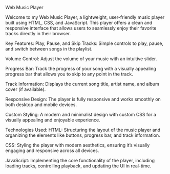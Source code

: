 Web Music Player

Welcome to my Web Music Player, a lightweight, user-friendly music player built using HTML, CSS, and JavaScript. This player offers a clean and responsive interface that allows users to seamlessly enjoy their favorite tracks directly in their browser.

Key Features:
Play, Pause, and Skip Tracks: Simple controls to play, pause, and switch between songs in the playlist.

Volume Control: Adjust the volume of your music with an intuitive slider.

Progress Bar: Track the progress of your song with a visually appealing progress bar that allows you to skip to any point in the track.

Track Information: Displays the current song title, artist name, and album cover (if available).

Responsive Design: The player is fully responsive and works smoothly on both desktop and mobile devices.

Custom Styling: A modern and minimalist design with custom CSS for a visually appealing and enjoyable experience.

Technologies Used:
HTML: Structuring the layout of the music player and organizing the elements like buttons, progress bar, and track information.

CSS: Styling the player with modern aesthetics, ensuring it’s visually engaging and responsive across all devices.

JavaScript: Implementing the core functionality of the player, including loading tracks, controlling playback, and updating the UI in real-time.
